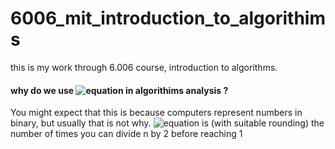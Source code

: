 # 6006_mit_introduction_to_algorithims
this is my work through 6.006 course, introduction to algorithms.
#### why do we use ![equation](https://latex.codecogs.com/gif.latex?\fn_phv&space;\log_{2}{n})  in algorithims analysis ?
You might expect that this is because computers represent numbers in binary, but usually that is not why.
 ![equation](https://latex.codecogs.com/gif.latex?\fn_phv&space;\log_{2}{n})  is (with suitable rounding) the number of times you can divide n by 2 before reaching 1

